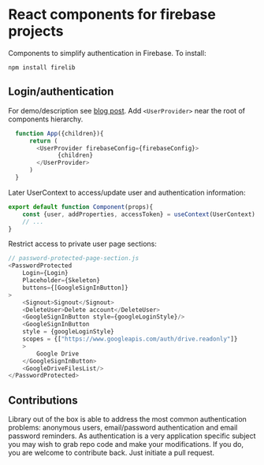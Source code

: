# React components for firebase projects

Components to simplify authentication in Firebase. To install:

`npm install firelib`

## Login/authentication

For demo/description see [blog post](https://act-labs.github.io/posts/firebase-auth/). Add `<UserProvider>` near the root of components hierarchy.    

```javascript
  function App({children}){
      return (
        <UserProvider firebaseConfig={firebaseConfig}>
              {children}
        </UserProvider>
      )
  }
```

Later UserContext to access/update user and authentication information:

```javascript
export default function Component(props){
    const {user, addProperties, accessToken} = useContext(UserContext)
    // ...
}
```

Restrict access to private user page sections:

```javascript
// password-protected-page-section.js
<PasswordProtected
    Login={Login}
    Placeholder={Skeleton}
    buttons={[GoogleSignInButton]}
>
    <Signout>Signout</Signout>
    <DeleteUser>Delete account</DeleteUser>
    <GoogleSignInButton style={googleLoginStyle}/>
    <GoogleSignInButton
    style = {googleLoginStyle}
    scopes = {["https://www.googleapis.com/auth/drive.readonly"]}
    >
        Google Drive
    </GoogleSignInButton>
    <GoogleDriveFilesList/>
</PasswordProtected>  
```

## Contributions

Library out of the box is able to address the most common authentication problems: anonymous users, email/password authentication and email password reminders. As authentication is a very application specific subject you may wish to grab repo code and make your modifications. If you do, you are welcome to contribute back. Just initiate a pull request.
